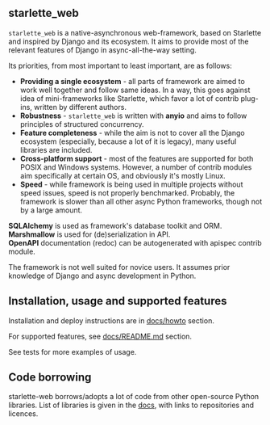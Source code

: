 ## starlette_web

`starlette_web` is a native-asynchronous web-framework, based on Starlette and inspired by Django and its ecosystem.
It aims to provide most of the relevant features of Django in async-all-the-way setting.

Its priorities, from most important to least important, are as follows:

- **Providing a single ecosystem** - all parts of framework are aimed to work well together and follow same ideas. 
  In a way, this goes against idea of mini-frameworks like Starlette, which favor a lot of contrib plug-ins, 
  written by different authors.
- **Robustness** - `starlette_web` is written with **anyio** and aims to follow principles of structured concurrency.
- **Feature completeness** - while the aim is not to cover all the Django ecosystem 
  (especially, because a lot of it is legacy), many useful libraries are included.
- **Cross-platform support** - most of the features are supported for both POSIX and Windows systems. 
  However, a number of contrib modules aim specifically at certain OS, and obviously it's mostly Linux. 
- **Speed** - while framework is being used in multiple projects without speed issues, speed is not properly benchmarked.
  Probably, the framework is slower than all other async Python frameworks, though not by a large amount.

**SQLAlchemy** is used as framework's database toolkit and ORM.  
**Marshmallow** is used for (de)serialization in API.  
**OpenAPI** documentation (redoc) can be autogenerated with apispec contrib module.

The framework is not well suited for novice users. It assumes prior knowledge of Django and async development in Python.

## Installation, usage and supported features

Installation and deploy instructions are in [docs/howto](docs/howto/startup/README.md) section.

For supported features, see [docs/README.md](docs/README.md) section.

See tests for more examples of usage.

## Code borrowing

starlette-web borrows/adopts a lot of code from other open-source Python libraries. 
List of libraries is given in the [docs](docs/borrowing.md), with links to repositories and licences.
